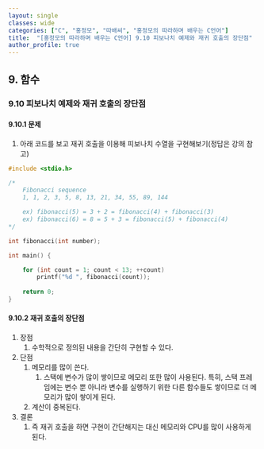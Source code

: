 ```yaml
---
layout: single
classes: wide
categories: ["C", "홍정모", "따배씨", "홍정모의 따라하며 배우는 C언어"]
title:  "[홍정모의 따라하며 배우는 C언어] 9.10 피보나치 예제와 재귀 호출의 장단점"
author_profile: true
---
```


## 9. 함수
### 9.10 피보나치 예제와 재귀 호출의 장단점
#### 9.10.1 문제

1. 아래 코드를 보고 재귀 호출을 이용해 피보나치 수열을 구현해보기(정답은 강의 참고)

```c
#include <stdio.h>

/* 
	Fibonacci sequence
	1, 1, 2, 3, 5, 8, 13, 21, 34, 55, 89, 144

	ex) fibonacci(5) = 3 + 2 = fibonacci(4) + fibonacci(3)
	ex) fibonacci(6) = 8 = 5 + 3 = fibonacci(5) + fibonacci(4)
*/

int fibonacci(int number);

int main() {

	for (int count = 1; count < 13; ++count)
		printf("%d ", fibonacci(count));
	
	return 0;
}
```

#### 9.10.2 재귀 호출의 장단점

1. 장점
   1. 수학적으로 정의된 내용을 간단히 구현할 수 있다.
2. 단점
   1. 메모리를 많이 쓴다.
      1. 스택에 변수가 많이 쌓이므로 메모리 또한 많이 사용된다. 특히, 스택 프레임에는 변수 뿐 아니라 변수를 실행하기 위한 다른 함수들도 쌓이므로 더 메모리가 많이 쌓이게 된다.
   2. 계산이 중복된다.
3. 결론
   1. 즉 재귀 호출을 하면 구현이 간단해지는 대신 메모리와 CPU를 많이 사용하게 된다.
